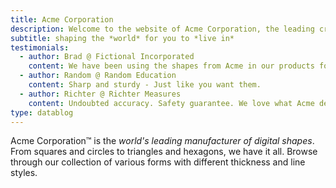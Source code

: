 ```yaml
---
title: Acme Corporation
description: Welcome to the website of Acme Corporation, the leading creator of digital shapes on the planet, providing precise shape creations that are ready to use.
subtitle: shaping the *world* for you to *live in*
testimonials:
  - author: Brad @ Fictional Incorporated
    content: We have been using the shapes from Acme in our products for ages. They are precise, smooth and very well built.
  - author: Random @ Random Education
    content: Sharp and sturdy - Just like you want them.
  - author: Richter @ Richter Measures
    content: Undoubted accuracy. Safety guarantee. We love what Acme delivers.
type: datablog
---
```


Acme Corporation&trade; is the _world's leading manufacturer of digital shapes_. From squares and circles to triangles and hexagons, we have it all. Browse through our collection of various forms with different thickness and line styles.
